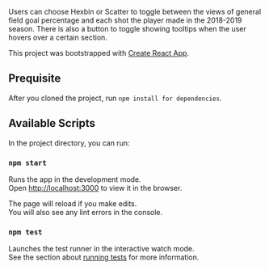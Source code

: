 
Users can choose Hexbin or Scatter to toggle between the views of general field goal percentage and each shot the player made in the 2018-2019 season. There is also a button to toggle showing tooltips when the user hovers over a certain section.

This project was bootstrapped with [Create React App](https://github.com/facebook/create-react-app).

## Prequisite

After you cloned the project, run `npm install for dependencies`.

## Available Scripts

In the project directory, you can run:

### `npm start`

Runs the app in the development mode.<br>
Open [http://localhost:3000](http://localhost:3000) to view it in the browser.

The page will reload if you make edits.<br>
You will also see any lint errors in the console.

### `npm test`

Launches the test runner in the interactive watch mode.<br>
See the section about [running tests](https://facebook.github.io/create-react-app/docs/running-tests) for more information.
